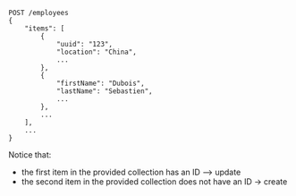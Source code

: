 ```
POST /employees
{
    "items": [
        {
            "uuid": "123",
            "location": "China",
            ...
        },
        {
            "firstName": "Dubois",
            "lastName": "Sebastien",
            ...
        },
        ...
    ],
    ...
}
```

Notice that:
* the first item in the provided collection has an ID --> update
* the second item in the provided collection does not have an ID -> create